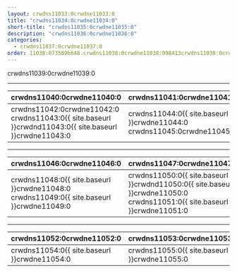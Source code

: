 ```yaml
---
layout: crwdns11033:0crwdne11033:0
title: "crwdns11034:0crwdne11034:0"
short-title: "crwdns11035:0crwdne11035:0"
description: "crwdns11036:0crwdne11036:0"
categories:
  - crwdns11037:0crwdne11037:0
order: 11038:073589b648.crwdns11038:0crwdne11038:098413crwdns11038:0crwdne11038:06crwdns11038:0crwdne11038:0
---
```

crwdns11039:0crwdne11039:0

<hr />

| crwdns11040:0crwdne11040:0                                                                             | crwdns11041:0crwdne11041:0                                              |
| ------------------------------------------------------------------------------------------------------ | ----------------------------------------------------------------------- |
| crwdns11042:0crwdne11042:0 crwdns11043:0{{ site.baseurl }}crwdnd11043:0{{ site.baseurl }}crwdne11043:0 | crwdns11044:0{{ site.baseurl }}crwdne11044:0 crwdns11045:0crwdne11045:0 |

<hr />

| crwdns11046:0crwdne11046:0                                                                                         | crwdns11047:0crwdne11047:0                                                                                               |
| ------------------------------------------------------------------------------------------------------------------ | ------------------------------------------------------------------------------------------------------------------------ |
| crwdns11048:0{{ site.baseurl }}crwdne11048:0 crwdns11049:0{{ site.baseurl }}crwdne11049:0 &nbsp;&nbsp;&nbsp;&nbsp; | crwdns11050:0{{ site.baseurl }}crwdnd11050:0{{ site.baseurl }}crwdne11050:0 crwdns11051:0{{ site.baseurl }}crwdne11051:0 |

<hr />

| crwdns11052:0crwdne11052:0                   | crwdns11053:0crwdne11053:0                   |
| -------------------------------------------- | -------------------------------------------- |
| crwdns11054:0{{ site.baseurl }}crwdne11054:0 | crwdns11055:0{{ site.baseurl }}crwdne11055:0 |